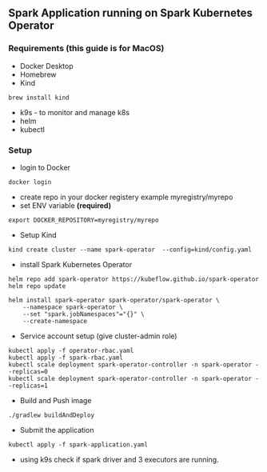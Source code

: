 ## Spark Application running on Spark Kubernetes Operator

### Requirements (this guide is for MacOS)
- Docker Desktop
- Homebrew
- Kind
```
brew install kind
```
- k9s - to monitor and manage k8s
- helm 
- kubectl

### Setup
- login to Docker
```
docker login
```
- create repo in your docker registery example myregistry/myrepo
- set ENV variable **(required)**
```
export DOCKER_REPOSITORY=myregistry/myrepo
```
- Setup Kind
```
kind create cluster --name spark-operator  --config=kind/config.yaml
```
- install Spark Kubernetes Operator
```
helm repo add spark-operator https://kubeflow.github.io/spark-operator
helm repo update

helm install spark-operator spark-operator/spark-operator \
    --namespace spark-operator \
    --set "spark.jobNamespaces"="{}" \
    --create-namespace
```
- Service account setup (give cluster-admin role)
```
kubectl apply -f operator-rbac.yaml
kubectl apply -f spark-rbac.yaml
kubectl scale deployment spark-operator-controller -n spark-operator --replicas=0
kubectl scale deployment spark-operator-controller -n spark-operator --replicas=1
```
- Build and Push image
```
./gradlew buildAndDeploy
```
- Submit the application
```
kubectl apply -f spark-application.yaml
```
- using k9s check if spark driver and 3 executors are running.
  
